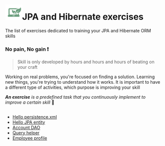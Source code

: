 # <img src="https://raw.githubusercontent.com/bobocode-projects/resources/master/image/logo_transparent_background.png" height=50/>JPA and Hibernate exercises
The list of exercises dedicated to training your JPA and Hibernate ORM skills

### No pain, No gain :heavy_exclamation_mark:

> Skill is only developed by hours and hours and hours of beating on your craft

Working on real problems, you're focused on finding a solution. Learning new things, you're trying to understand how it works.
It is important to have a different type of activities, which purpose is improving your skill 

***An exercise** is a predefined task that you continuously implement to improve a certain skill* :muscle:
##
* [Hello persistence.xml](https://github.com/bobocode-projects/jpa-hibernate-exercises/tree/master/hello-persistence-xml)
* [Hello JPA entity](https://github.com/bobocode-projects/jpa-hibernate-exercises/tree/master/hello-jpa-entity)
* [Account DAO](https://github.com/bobocode-projects/jpa-hibernate-exercises/tree/master/account-dao)
* [Query helper](https://github.com/bobocode-projects/jpa-hibernate-exercises/tree/master/query-helper)
* [Employee profile](https://github.com/bobocode-projects/jpa-hibernate-exercises/tree/master/employee-profile)
